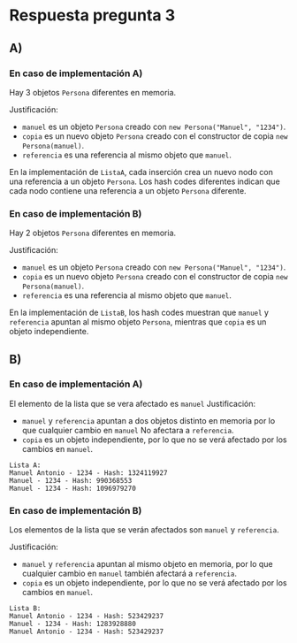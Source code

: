 # Respuesta pregunta 3

## A)

### En caso de implementación A)

Hay 3 objetos `Persona` diferentes en memoria.

Justificación:

- `manuel` es un objeto `Persona` creado con `new Persona("Manuel", "1234")`.
- `copia` es un nuevo objeto `Persona` creado con el constructor de copia `new Persona(manuel)`.
- `referencia` es una referencia al mismo objeto que `manuel`.

En la implementación de `ListaA`, cada inserción crea un nuevo nodo con una referencia a un objeto `Persona`. Los hash codes diferentes indican que cada nodo contiene una referencia a un objeto `Persona` diferente.

### En caso de implementación B)

Hay 2 objetos `Persona` diferentes en memoria.

Justificación:

- `manuel` es un objeto `Persona` creado con `new Persona("Manuel", "1234")`.
- `copia` es un nuevo objeto `Persona` creado con el constructor de copia `new Persona(manuel)`.
- `referencia` es una referencia al mismo objeto que `manuel`.

En la implementación de `ListaB`, los hash codes muestran que `manuel` y `referencia` apuntan al mismo objeto `Persona`, mientras que `copia` es un objeto independiente.

## B)

### En caso de implementación A)

El elemento de la lista que se vera afectado es `manuel`
Justificación:

- `manuel` y `referencia` apuntan a dos objetos distinto en memoria por lo que cualquier cambio en `manuel` No afectara a `referencia`.
- `copia` es un objeto independiente, por lo que no se verá afectado por los cambios en `manuel`.

```
Lista A:
Manuel Antonio - 1234 - Hash: 1324119927
Manuel - 1234 - Hash: 990368553
Manuel - 1234 - Hash: 1096979270
```

### En caso de implementación B)

Los elementos de la lista que se verán afectados son `manuel` y `referencia`.

Justificación:

- `manuel` y `referencia` apuntan al mismo objeto en memoria, por lo que cualquier cambio en `manuel` también afectará a `referencia`.
- `copia` es un objeto independiente, por lo que no se verá afectado por los cambios en `manuel`.

```
Lista B:
Manuel Antonio - 1234 - Hash: 523429237
Manuel - 1234 - Hash: 1283928880
Manuel Antonio - 1234 - Hash: 523429237
```
